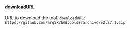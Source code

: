 #### <a name="dload1"><a/>downloadURL
URL to download the tool. `downloadURL: https://github.com/arq5x/bedtools2/archive/v2.27.1.zip`